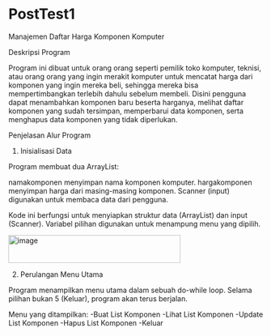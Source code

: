 # PostTest1

Manajemen Daftar Harga Komponen Komputer

Deskripsi Program

Program ini dibuat untuk orang orang seperti pemilik toko komputer, teknisi, atau orang orang yang ingin merakit komputer untuk mencatat harga dari komponen yang ingin mereka beli, sehingga mereka bisa mempertimbangkan terlebih dahulu sebelum membeli.
Disini pengguna dapat menambahkan komponen baru beserta harganya, melihat daftar komponen yang sudah tersimpan, memperbarui data komponen, serta menghapus data komponen yang tidak diperlukan.

Penjelasan Alur Program

1. Inisialisasi Data

Program membuat dua ArrayList:

namakomponen menyimpan nama komponen komputer.
hargakomponen menyimpan harga dari masing-masing komponen.
Scanner (input) digunakan untuk membaca data dari pengguna.

Kode ini berfungsi untuk menyiapkan struktur data (ArrayList) dan input (Scanner).
Variabel pilihan digunakan untuk menampung menu yang dipilih.

<img width="340" height="55" alt="image" src="https://github.com/user-attachments/assets/478a6ad6-d31a-430a-96e3-8bbac2c22a71" />

2. Perulangan Menu Utama

Program menampilkan menu utama dalam sebuah do-while loop.
Selama pilihan bukan 5 (Keluar), program akan terus berjalan.

Menu yang ditampilkan:
-Buat List Komponen
-Lihat List Komponen
-Update List Komponen
-Hapus List Komponen
-Keluar
